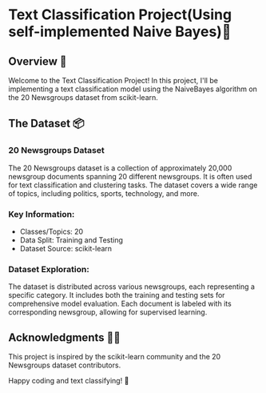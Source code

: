 # Text Classification Project(Using self-implemented Naive Bayes)📗

## Overview 👀
Welcome to the Text Classification Project! In this project, I'll be implementing a text classification model using the NaiveBayes algorithm on the 20 Newsgroups dataset from scikit-learn.

## The Dataset 📦
### 20 Newsgroups Dataset
The 20 Newsgroups dataset is a collection of approximately 20,000 newsgroup documents spanning 20 different newsgroups. It is often used for text classification and clustering tasks. The dataset covers a wide range of topics, including politics, sports, technology, and more.

### Key Information:
- Classes/Topics: 20
- Data Split: Training and Testing
- Dataset Source: scikit-learn

### Dataset Exploration:
The dataset is distributed across various newsgroups, each representing a specific category.
It includes both the training and testing sets for comprehensive model evaluation.
Each document is labeled with its corresponding newsgroup, allowing for supervised learning.

## Acknowledgments 🙏🏻
This project is inspired by the scikit-learn community and the 20 Newsgroups dataset contributors.

Happy coding and text classifying! 🚀
